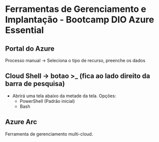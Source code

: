 # Ferramentas de Gerenciamento e Implantação - Bootcamp DIO Azure Essential

## Portal do Azure
Processo manual -> Seleciona o tipo de recurso, preenche os dados

## Cloud Shell ->  botao >_ (fica ao lado direito da barra de pesquisa)
- Abrirá uma tela abaixo da metade da tela.
    Opções:
    - PowerShell (Padrão inicial)
    - Bash

## Azure Arc
Ferramenta de gerenciamento multi-cloud.


